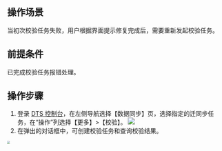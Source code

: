 
## 操作场景
当初次校验任务失败，用户根据界面提示修复完成后，需要重新发起校验任务。

## 前提条件
已完成校验任务报错处理。 

## 操作步骤
1. 登录 [DTS 控制台](https://console.cloud.tencent.com/dts/migration)，在左侧导航选择【数据同步】页，选择指定的迁同步任务，在“操作”列选择【更多】>【校验】。
![](https://main.qcloudimg.com/raw/53f69d417b0695c874ddd4d9916b2a3e.png)
2. 在弹出的对话框中，可创建校验任务和查询校验结果。<br>
<img src="https://main.qcloudimg.com/raw/682a000529221f8c85c334b02922ccda.png" style="zoom:40%;" />

